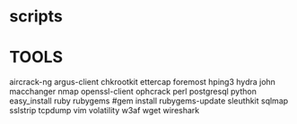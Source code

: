 scripts
=======

# TOOLS
aircrack-ng
argus-client
chkrootkit
ettercap
foremost
hping3
hydra
john
macchanger
nmap
openssl-client
ophcrack
perl
postgresql
python easy_install
ruby
rubygems #gem install rubygems-update
sleuthkit
sqlmap
sslstrip
tcpdump
vim
volatility
w3af 
wget
wireshark

